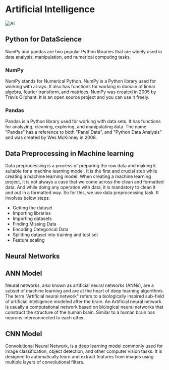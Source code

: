 # Artificial Intelligence
![AI](https://github.com/pavanm555/Artificial-Intelligence/assets/110841565/ca938504-6bfd-4d78-a31b-e8390f084d42)

## Python for DataScience

NumPy and pandas are two popular Python libraries that are widely used in data analysis, manipulation, and numerical computing tasks.
### NumPy
NumPy stands for Numerical Python.
NumPy is a Python library used for working with arrays.
It also has functions for working in domain of linear algebra, fourier transform, and matrices.
NumPy was created in 2005 by Travis Oliphant. It is an open source project and you can use it freely.
### Pandas
Pandas is a Python library used for working with data sets.
It has functions for analyzing, cleaning, exploring, and manipulating data.
The name "Pandas" has a reference to both "Panel Data", and "Python Data Analysis" and was created by Wes McKinney in 2008.

## Data Preprocessing in Machine learning

Data preprocessing is a process of preparing the raw data and making it suitable for a machine learning model. It is the first and crucial step while creating a machine learning model.
When creating a machine learning project, it is not always a case that we come across the clean and formatted data. And while doing any operation with data, it is mandatory to clean it and put in a formatted way. So for this, we use data preprocessing task.
It involves below steps:
* Getting the dataset
* Importing libraries
* Importing datasets
* Finding Missing Data
* Encoding Categorical Data
* Splitting dataset into training and test set
* Feature scaling

## Neural Networks

## ANN Model

Neural networks, also known as artificial neural networks (ANNs), are a subset of machine learning and are at the heart of deep learning algorithms.
The term "Artificial neural network" refers to a biologically inspired sub-field of artificial intelligence modeled after the brain. An Artificial neural network is usually a computational network based on biological neural networks that construct the structure of the human brain. Similar to a human brain has neurons interconnected to each other.

## CNN Model

Convolutional Neural Network, is a deep learning model commonly used for image classification, object detection, and other computer vision tasks. It is designed to automatically learn and extract features from images using multiple layers of convolutional filters.


